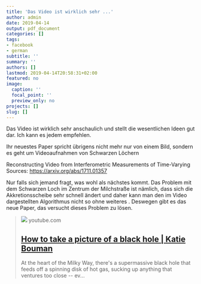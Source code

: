```yaml
---
title: 'Das Video ist wirklich sehr ...'
author: admin
date: 2019-04-14
output: pdf_document
categories: []
tags:
- facebook
- german
subtitle: ''
summary: ''
authors: []
lastmod: 2019-04-14T20:58:31+02:00
featured: no
image:
  caption: ''
  focal_point: ''
  preview_only: no
projects: []
slug: []
---
```

Das Video ist wirklich sehr anschaulich und stellt die wesentlichen Ideen gut dar. Ich kann es jedem empfehlen.

Ihr neuestes Paper spricht übrigens nicht mehr nur von einem Bild, sondern es geht um Videoaufnahmen von Schwarzen Löchern

Reconstructing Video from Interferometric Measurements of
Time-Varying Sources: https://arxiv.org/abs/1711.01357

Nur falls sich jemand fragt, was wohl als nächstes kommt. Das Problem mit dem Schwarzen Loch im Zentrum der Milchstraße ist nämlich, dass sich die Akkretionsscheibe sehr schnell ändert und daher kann man den im Video dargestellten Algorithmus nicht so ohne weiteres . Deswegen gibt es das neue Paper, das versucht dieses Problem zu lösen.
> [![](https://i.ytimg.com/vi/BIvezCVcsYs/maxresdefault.jpg)](https://www.youtube.com/watch?v=BIvezCVcsYs)
> youtube.com
> ## [How to take a picture of a black hole | Katie Bouman](https://www.youtube.com/watch?v=BIvezCVcsYs)
>
>At the heart of the Milky Way, there's a supermassive black hole that feeds off a spinning disk of hot gas, sucking up anything that ventures too close -- ev...

